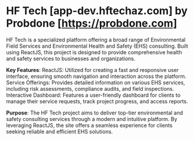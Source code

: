 # HF Tech [app-dev.hftechaz.com] by Probdone [https://probdone.com]
HF Tech is a specialized platform offering a broad range of Environmental Field Services and Environmental Health and Safety (EHS) consulting. Built using ReactJS, this project is designed to provide comprehensive health and safety services to businesses and organizations.

**Key Features**:
ReactJS: Utilized for creating a fast and responsive user interface, ensuring smooth navigation and interaction across the platform.
Service Offerings: Provides detailed information on various EHS services, including risk assessments, compliance audits, and field inspections.
Interactive Dashboard: Features a user-friendly dashboard for clients to manage their service requests, track project progress, and access reports.

**Purpose**:
The HF Tech project aims to deliver top-tier environmental and safety consulting services through a modern and intuitive platform. By leveraging ReactJS, the site offers a seamless experience for clients seeking reliable and efficient EHS solutions.
